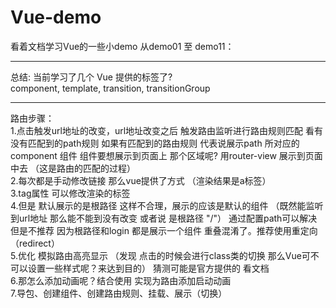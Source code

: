 # Vue-demo

看着文档学习Vue的一些小demo
从demo01 至 demo11：
<hr>
总结: 当前学习了几个 Vue 提供的标签了? <br>
component,  template,  transition,  transitionGroup 
<hr>
路由步骤：<br>
1.点击触发url地址的改变，url地址改变之后 触发路由监听进行路由规则匹配 看有没有匹配到的path规则 如果有匹配到的路由规则 代表说展示path 所对应的component 组件 组件要想展示到页面上 那个区域呢? 用router-view 展示到页面中去 （这是路由的匹配的过程）<br>
2.每次都是手动修改链接 那么vue提供了方式 （渲染结果是a标签） <br>
3.tag属性 可以修改渲染的标签<br>
4.但是 默认展示的是根路径  这样不合理，展示的应该是默认的组件 （既然能监听到url地址 那么能不能到没有改变 或者说 是根路径 "/"） 通过配置path可以解决 但是不推荐 因为根路径和login 都是展示一个组件 重叠混淆了。推荐使用重定向（redirect）<br>
5.优化 模拟路由高亮显示 （发现 点击的时候会进行class类的切换 那么Vue可不可以设置一些样式呢？来达到目的） 猜测可能是官方提供的 看文档<br>
6.那怎么添加动画呢？结合使用 实现为路由添加启动动画 <br>
7.导包、创建组件、创建路由规则、挂载、展示（切换）<br>


